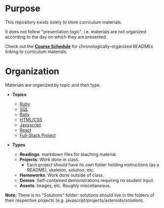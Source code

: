 [schedule]: course

# Purpose

This repository exists solely to store curriculum materials.

It does not follow "presentation logic", i.e. materials are not organized according to the day on which they are presented.

Check out the [**Course Schedule**][schedule] for chronologically-organized READMEs linking to curriculum materials.

# Organization

Materials are organized by topic and then type.

* **Topics**
	* [Ruby][ruby]
	* [SQL][sql]
	* [Rails][rails]
	* [HTML/CSS][html-css]
	* [Javascript][js]
	* [React][react]
	* [Full-Stack Project][full-stack-project]

* **Types**   
	* **Readings**: markdown files for teaching material.   
	* **Projects**: Work done in class.
		* Each project should have its own folder holding instructions (as a README), skeleton, solution, etc.
	* **Homeworks**: Work done outside of class.
	* **Demos**: Self-contained demonstrations requiring no student input.
	* **Assets**: Images, etc. Roughly miscellaneous.

**Note:** There is no "Solutions" folder: solutions should live in the folders of their respective projects (e.g. javascript/projects/asteroids/solution).

[ruby]: ./curriculum/tree/master/ruby
[sql]: ./curriculum/tree/master/sql
[rails]: ./curriculum/tree/master/rails
[js]: ./curriculum/tree/master/javascript
[react]: ./curriculum/tree/master/react
[html-css]: ./curriculum/tree/master/html-css
[full-stack-project]: ./curriculum/tree/master/full-stack-project
